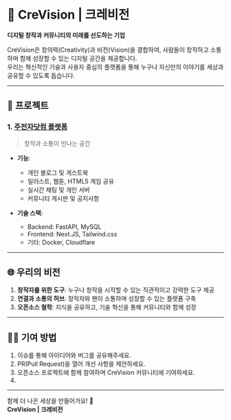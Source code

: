 # 🌟 CreVision | 크레비전  
**디지털 창작과 커뮤니티의 미래를 선도하는 기업**  

CreVision은 창의력(Creativity)과 비전(Vision)을 결합하여, 사람들이 창작하고 소통하며 함께 성장할 수 있는 디지털 공간을 제공합니다.  
우리는 혁신적인 기술과 사용자 중심의 플랫폼을 통해 누구나 자신만의 이야기를 세상과 공유할 수 있도록 돕습니다.  

---

## 🚀 프로젝트
### 1. **[주전자닷컴 플랫폼](https://www.zuzunza.com)**  
> 창작과 소통이 만나는 공간  
- **기능**:  
  - 개인 블로그 및 게스트북  
  - 일러스트, 웹툰, HTML5 게임 공유  
  - 실시간 채팅 및 개인 서버  
  - 커뮤니티 게시판 및 공지사항  

- **기술 스택**:  
  - Backend: FastAPI, MySQL  
  - Frontend: Next.JS, Tailwind.css 
  - 기타: Docker, Cloudflare  
---

## 🌐 우리의 비전  
1. **창작자를 위한 도구**: 누구나 창작을 시작할 수 있는 직관적이고 강력한 도구 제공  
2. **연결과 소통의 허브**: 창작자와 팬이 소통하며 성장할 수 있는 플랫폼 구축  
3. **오픈소스 철학**: 지식을 공유하고, 기술 혁신을 통해 커뮤니티와 함께 성장  

---

## 🧑‍💻 기여 방법
1. 이슈를 통해 아이디어와 버그를 공유해주세요.  
2. PR(Pull Request)을 열어 개선 사항을 제안하세요.  
3. 오픈소스 프로젝트에 함께 참여하며 CreVision 커뮤니티에 기여하세요.
4. 
---

함께 더 나은 세상을 만들어가요! 🚀  
**CreVision | 크레비전**
